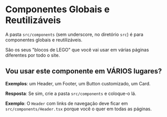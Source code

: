 # Componentes Globais e Reutilizáveis

A pasta `src/components` (sem underscore, no diretório `src`) é para componentes globais e reutilizáveis.

São os seus "blocos de LEGO" que você vai usar em várias páginas diferentes por todo o site.

## Vou usar este componente em VÁRIOS lugares?

**Exemplos**: um Header, um Footer, um Button customizado, um Card.

**Resposta**: Se sim, crie a pasta `src/components` e coloque-o lá.

**Exemplo**: O `Header` com links de navegação deve ficar em `src/components/Header.tsx` porque você o quer em todas as páginas.
